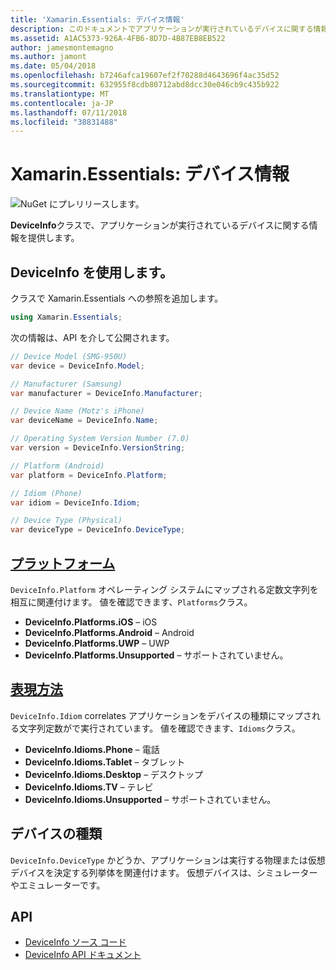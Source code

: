 ```yaml
---
title: 'Xamarin.Essentials: デバイス情報'
description: このドキュメントでアプリケーションが実行されているデバイスに関する情報を提供する、Xamarin.Essentials で DeviceInfo クラスについて説明します。
ms.assetid: A1AC5373-926A-4FB6-8D7D-4B87EB8EB522
author: jamesmontemagno
ms.author: jamont
ms.date: 05/04/2018
ms.openlocfilehash: b7246afca19607ef2f70288d4643696f4ac35d52
ms.sourcegitcommit: 632955f8cdb80712abd8dcc30e046cb9c435b922
ms.translationtype: MT
ms.contentlocale: ja-JP
ms.lasthandoff: 07/11/2018
ms.locfileid: "38831488"
---
```

# <a name="xamarinessentials-device-information"></a>Xamarin.Essentials: デバイス情報

![NuGet にプレリリースします。](~/media/shared/pre-release.png)

**DeviceInfo**クラスで、アプリケーションが実行されているデバイスに関する情報を提供します。

## <a name="using-deviceinfo"></a>DeviceInfo を使用します。

クラスで Xamarin.Essentials への参照を追加します。

```csharp
using Xamarin.Essentials;
```

次の情報は、API を介して公開されます。

```csharp
// Device Model (SMG-950U)
var device = DeviceInfo.Model;

// Manufacturer (Samsung)
var manufacturer = DeviceInfo.Manufacturer;

// Device Name (Motz's iPhone)
var deviceName = DeviceInfo.Name;

// Operating System Version Number (7.0)
var version = DeviceInfo.VersionString;

// Platform (Android)
var platform = DeviceInfo.Platform;

// Idiom (Phone)
var idiom = DeviceInfo.Idiom;

// Device Type (Physical)
var deviceType = DeviceInfo.DeviceType;
```

## <a name="platformsxrefxamarinessentialsdeviceinfoplatforms"></a>[プラットフォーム](xref:Xamarin.Essentials.DeviceInfo.Platforms)

`DeviceInfo.Platform` オペレーティング システムにマップされる定数文字列を相互に関連付けます。 値を確認できます、`Platforms`クラス。

- **DeviceInfo.Platforms.iOS** – iOS
- **DeviceInfo.Platforms.Android** – Android
- **DeviceInfo.Platforms.UWP** – UWP
- **DeviceInfo.Platforms.Unsupported** – サポートされていません。

## <a name="idiomsxrefxamarinessentialsdeviceinfoidioms"></a>[表現方法](xref:Xamarin.Essentials.DeviceInfo.Idioms)

`DeviceInfo.Idiom` correlates アプリケーションをデバイスの種類にマップされる文字列定数がで実行されています。 値を確認できます、`Idioms`クラス。

- **DeviceInfo.Idioms.Phone** – 電話
- **DeviceInfo.Idioms.Tablet** – タブレット
- **DeviceInfo.Idioms.Desktop** – デスクトップ
- **DeviceInfo.Idioms.TV** – テレビ
- **DeviceInfo.Idioms.Unsupported** – サポートされていません。

## <a name="device-type"></a>デバイスの種類

`DeviceInfo.DeviceType` かどうか、アプリケーションは実行する物理または仮想デバイスを決定する列挙体を関連付けます。 仮想デバイスは、シミュレーターやエミュレーターです。

## <a name="api"></a>API

- [DeviceInfo ソース コード](https://github.com/xamarin/Essentials/tree/master/Xamarin.Essentials/DeviceInfo)
- [DeviceInfo API ドキュメント](xref:Xamarin.Essentials.DeviceInfo)
